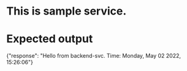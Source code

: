 # This is sample service.

# Expected output

{"response": "Hello from backend-svc. Time: Monday, May 02 2022, 15:26:06"}